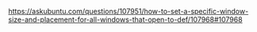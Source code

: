 https://askubuntu.com/questions/107951/how-to-set-a-specific-window-size-and-placement-for-all-windows-that-open-to-def/107968#107968